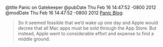 @title Panic on Gatekeeper
@pubDate Thu Feb 16 14:47:52 -0800 2012
@modDate Thu Feb 16 14:47:52 -0800 2012
<a href="http://www.panic.com/blog/2012/02/about-gatekeeper/">Panic Blog</a>:

>So it seemed feasible that we’d wake up one day and Apple would decree that all Mac apps must be sold through the App Store. But instead, Apple went to considerable effort and expense to find a middle ground.
